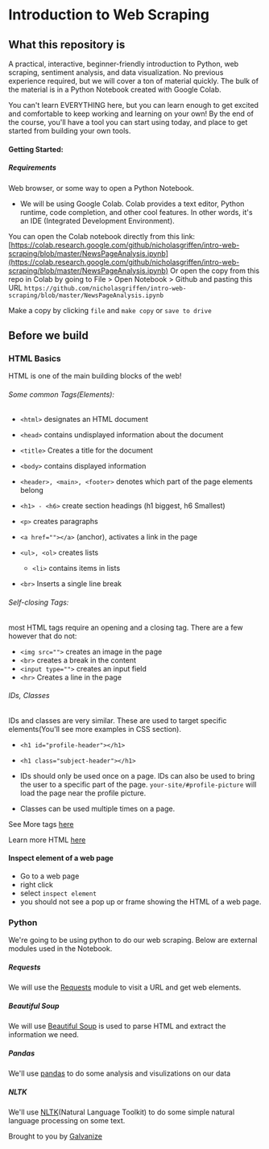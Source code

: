 # Introduction to Web Scraping 

## What this repository is

A practical, interactive, beginner-friendly introduction to Python, web scraping, sentiment analysis, and data visualization. No previous experience required, but we will cover a ton of material quickly. The bulk of the material is in a Python Notebook created with Google Colab.

You can't learn EVERYTHING here, but you can learn enough to get excited and comfortable to keep working and learning on your own! By the end of the course, you'll have a tool you can start using today, and place to get started from building your own tools. 

#### Getting Started:

##### Requirements 
Web browser, or some way to open a Python Notebook.

* We will be using Google Colab. Colab provides a text editor, Python runtime, code completion, and other cool features. In other words, it's an IDE (Integrated Development Environment). 

You can open the Colab notebook directly from this link: [https://colab.research.google.com/github/nicholasgriffen/intro-web-scraping/blob/master/NewsPageAnalysis.ipynb](https://colab.research.google.com/github/nicholasgriffen/intro-web-scraping/blob/master/NewsPageAnalysis.ipynb)
Or open the copy from this repo in Colab by going to File > Open Notebook > Github and pasting this URL `https://github.com/nicholasgriffen/intro-web-scraping/blob/master/NewsPageAnalysis.ipynb`

Make a copy by clicking `file` and `make copy` or `save to drive`

## Before we build

### HTML Basics

HTML is one of the main building blocks of the web!

###### Some common Tags(Elements):

- `<html>`	designates an HTML document
- `<head>`	contains undisplayed information about the document
- `<title>`	Creates a title for the document
- `<body>`	contains displayed information
- `<header>, <main>, <footer>` denotes which part of the page elements belong

- `<h1> - <h6>` create section headings (h1 biggest, h6 Smallest)
- `<p>` creates paragraphs
- `<a href=""></a>` (anchor), activates a link in the page
- `<ul>, <ol>` creates lists
  - `<li>` contains items in lists
- `<br>`	Inserts a single line break


###### Self-closing Tags:
most HTML tags require an opening and a closing tag. There are a few however that do not:

- `<img src="">` creates an image in the page
- `<br>` creates a break in the content
- `<input type="">` creates an input field
- `<hr>`	Creates a line in the page 

###### IDs, Classes
IDs and classes are very similar.
These are used to target specific elements(You'll see more examples in CSS section).
- `<h1 id="profile-header"></h1>`
- `<h1 class="subject-header"></h1>`

- IDs should only be used once on a page. IDs can also be used to bring the user to a specific part of the page. `your-site/#profile-picture` will load the page near the profile picture. 
- Classes can be used multiple times on a page. 


See More tags [here](https://www.w3schools.com/tags/ref_byfunc.asp)

Learn more HTML [here](https://www.w3schools.com/Html/)

	
#### Inspect element of a web page

- Go to a web page
- right click
- select `inspect element	`
- you should not see a pop up or frame showing the HTML of a web page.


### Python

We're going to be using python to do our web scraping. Below are external modules used in the Notebook.

##### Requests

We will use the [Requests](http://docs.python-requests.org/en/master/) module to visit a URL and get web elements. 

##### Beautiful Soup

We will use [Beautiful Soup](https://www.crummy.com/software/BeautifulSoup/) is used to parse HTML and extract the information we need.

##### Pandas

We'll use [pandas](https://pandas.pydata.org/) to do some analysis and visulizations on our data 

##### NLTK

We'll use [NLTK](https://www.nltk.org/)(Natural Language Toolkit) to do some simple natural language processing on some text. 


Brought to you by [Galvanize](http://galvanize.com)
